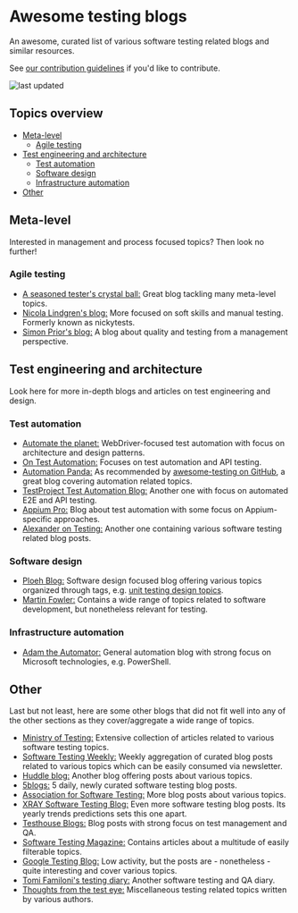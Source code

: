 # Awesome testing blogs

An awesome, curated list of various software testing related blogs and similar resources.

See [our contribution guidelines](https://github.com/ChristoWolf/awesome-testing-blogs/blob/main/CONTRIBUTING.md) if you'd like to contribute.

![last updated](https://img.shields.io/github/last-commit/ChristoWolf/awesome-testing-blogs/main?color=purple&label=last%20updated&style=for-the-badge)

## Topics overview

- [Meta-level](#meta-level)
  - [Agile testing](#agile-testing)
- [Test engineering and architecture](#test-engineering-and-architecture)
  - [Test automation](#test-automation)
  - [Software design](#software-design)
  - [Infrastructure automation](#infrastructure-automation)
- [Other](#other)

## Meta-level

Interested in management and process focused topics?
Then look no further!

### Agile testing

- [A seasoned tester's crystal ball:](https://visible-quality.blogspot.com/) Great blog tackling many meta-level topics.
- [Nicola Lindgren's blog:](https://nicolalindgren.com/) More focused on soft skills and manual testing. Formerly known as nickytests.
- [Simon Prior's blog:](https://simon-prior.uk/) A blog about quality and testing from a management perspective.

## Test engineering and architecture

Look here for more in-depth blogs and articles on test engineering and design.

### Test automation

- [Automate the planet:](https://www.automatetheplanet.com/blog/) WebDriver-focused test automation with focus on architecture and design patterns.
- [On Test Automation:](https://www.ontestautomation.com/blog/) Focuses on test automation and API testing.
- [Automation Panda:](https://automationpanda.com/) As recommended by [awesome-testing on GitHub](https://git.io/v1hSm), a great blog covering automation related topics.
- [TestProject Test Automation Blog:](https://blog.testproject.io/) Another one with focus on automated E2E and API testing.
- [Appium Pro:](https://appiumpro.com/editions) Blog about test automation with some focus on Appium-specific approaches.
- [Alexander on Testing:](https://alexanderontesting.com/) Another one containing various software testing related blog posts.

### Software design

- [Ploeh Blog:](https://blog.ploeh.dk/) Software design focused blog offering various topics organized through tags, e.g. [unit testing design topics](https://blog.ploeh.dk/tags/#Unit%20Testing-ref).
- [Martin Fowler:](https://martinfowler.com/) Contains a wide range of topics related to software development, but nonetheless relevant for testing.

### Infrastructure automation

- [Adam the Automator:](https://adamtheautomator.com/) General automation blog with strong focus on Microsoft technologies, e.g. PowerShell.

## Other

Last but not least, here are some other blogs that did not fit well into any of the other sections as they cover/aggregate a wide range of topics.

- [Ministry of Testing:](https://www.ministryoftesting.com/dojo/articles) Extensive collection of articles related to various software testing topics.
- [Software Testing Weekly:](https://softwaretestingweekly.com/) Weekly aggregation of curated blog posts related to various topics which can be easily consumed via newsletter.
- [Huddle blog:](https://huddle.eurostarsoftwaretesting.com/blog/) Another blog offering posts about various topics.
- [5blogs:](https://5blogs.wordpress.com/) 5 daily, newly curated software testing blog posts.
- [Association for Software Testing:](https://associationforsoftwaretesting.org/blog/) More blog posts about various topics.
- [XRAY Software Testing Blog:](https://www.getxray.app/blog/category/software-testing/) Even more software testing blog posts. Its yearly trends predictions sets this one apart.
- [Testhouse Blogs:](https://www.testhouse.net/blogs/) Blog posts with strong focus on test management and QA.
- [Software Testing Magazine:](https://www.softwaretestingmagazine.com/) Contains articles about a multitude of easily filterable topics.
- [Google Testing Blog:](https://testing.googleblog.com/) Low activity, but the posts are - nonetheless - quite interesting and cover various topics.
- [Tomi Familoni's testing diary:](https://familonitomi.com/) Another software testing and QA diary.
- [Thoughts from the test eye:](http://thetesteye.com/blog/) Miscellaneous testing related topics written by various authors.
